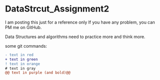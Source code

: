 # DataStrcut_Assignment2 
I am posting this just for a reference only
If you have any problem, you can PM me on GitHub.

Data Structures and algorithms need to practice more and think more.

some git commands:
```diff
- text in red
+ text in green
! text in orange
# text in gray
@@ text in purple (and bold)@@
```



